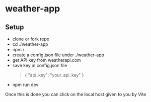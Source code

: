 ﻿# weather-app
## Setup
- clone or fork repo
- cd ./weather-app
- npm i 
- create a config.json file under ./weather-app
- get API key from weatherapi.com
- save key in config.json file
    > {
    >     "api_key": "your_api_key"
    > }
- npm run dev

Once this is done you can click on the local host given to you by Vite
